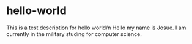 # hello-world
This is a test description for hello world/n
Hello my name is Josue. I am currently in the military studing for computer science. 
